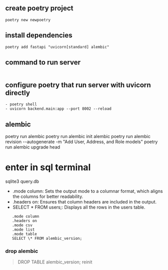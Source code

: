 ## create poetry project

```
poetry new newpoetry
```

## install dependencies

```
poetry add fastapi "uvicorn[standard] alembic"
```

## command to run server

```poetry run uvicorn backend.main:app --host 0.0.0.0 --port 8002

```

## configure poetry that run server with uvicorn directly

```
- poetry shell
- uvicorn backend.main:app --port 8002 --reload
```

## alembic

poetry run alembic
poetry run alembic init alembic
poetry run alembic revision --autogenerate -m "Add User, Address, and Role models"
poetry run alembic upgrade head

# enter in sql terminal

sqlite3 query.db

- .mode column: Sets the output mode to a columnar format, which aligns the columns for better readability.
- .headers on: Ensures that column headers are included in the output.
- SELECT \* FROM users;: Displays all the rows in the users table.

```
   .mode column
   .headers on
   .mode csv
   .mode list
   .mode table
   SELECT \* FROM alembic_version;
```

### drop alembic

> DROP TABLE alembic_version;
> reinit
